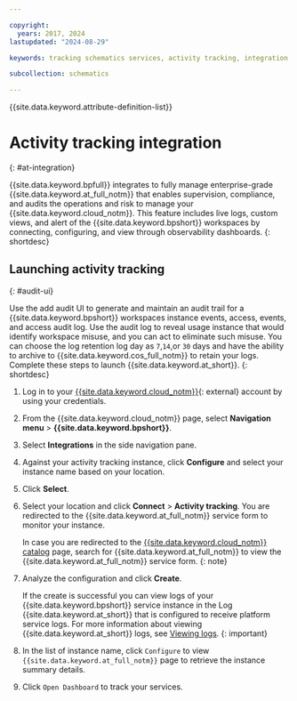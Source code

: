 ```yaml
---

copyright:
  years: 2017, 2024
lastupdated: "2024-08-29"

keywords: tracking schematics services, activity tracking, integration services

subcollection: schematics

---
```


{{site.data.keyword.attribute-definition-list}}

# Activity tracking integration
{: #at-integration}

{{site.data.keyword.bpfull}} integrates to fully manage enterprise-grade {{site.data.keyword.at_full_notm}} that enables supervision, compliance, and audits the operations and risk to manage your {{site.data.keyword.cloud_notm}}. This feature includes live logs, custom views, and alert of the {{site.data.keyword.bpshort}} workspaces by connecting, configuring, and view through observability dashboards.
{: shortdesc}

## Launching activity tracking
{: #audit-ui}

Use the add audit UI to generate and maintain an audit trail for a {{site.data.keyword.bpshort}} workspaces instance events, access, events, and access audit log. Use the audit log to reveal usage instance that would identify workspace misuse, and you can act to eliminate such misuse. You can choose the log retention log day as `7`,`14`,or `30` days and have the ability to archive to {{site.data.keyword.cos_full_notm}} to retain your logs. Complete these steps to launch {{site.data.keyword.at_short}}.
{: shortdesc}

1. Log in to your [{{site.data.keyword.cloud_notm}}](https://cloud.ibm.com/){: external} account by using your credentials. 
2. From the {{site.data.keyword.cloud_notm}} page, select **Navigation menu** > **{{site.data.keyword.bpshort}}**.
3. Select **Integrations** in the side navigation pane.
4. Against your activity tracking instance, click **Configure** and select your instance name based on your location.
5. Click **Select**.
6. Select your location and click **Connect** > **Activity tracking**. You are redirected to the {{site.data.keyword.at_full_notm}} service form to monitor your instance.

   In case you are redirected to the [{{site.data.keyword.cloud_notm}} catalog](https://cloud.ibm.com/catalog) page, search for {{site.data.keyword.at_full_notm}} to view the {{site.data.keyword.at_full_notm}} service form.
   {: note}

7. Analyze the configuration and click **Create**.

    If the create is successful you can view logs of your {{site.data.keyword.bpshort}} service instance in the Log {{site.data.keyword.at_short}} that is configured to receive platform service logs. For more information about viewing {{site.data.keyword.at_short}} logs, see [Viewing logs](/docs/log-analysis?topic=log-analysis-at_events).
    {: important}

8. In the list of instance name, click `Configure` to view `{{site.data.keyword.at_full_notm}}` page to retrieve the instance summary details.
9. Click `Open Dashboard` to track your services.
